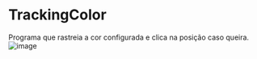 # TrackingColor
Programa que rastreia a cor configurada e clica na posição caso queira.
![image](https://user-images.githubusercontent.com/26313653/121278993-207d2500-c8aa-11eb-869e-d0631508e07e.png)
